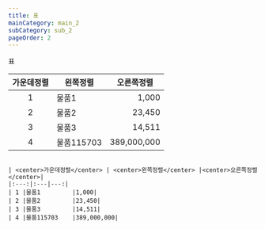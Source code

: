 ```yaml
---
title: 표
mainCategory: main_2
subCategory: sub_2
pageOrder: 2
---
```


표

| <center>가운데정렬</center> | <center>왼쪽정렬</center> |<center>오른쪽정렬</center>|
|:----:|:-----|-----:|
|1|물품1         |1,000|
|2|물품2         |23,450|
|3|물품3         |14,511|
|4|물품115703    |389,000,000|


```마크다운

| <center>가운데정렬</center> | <center>왼쪽정렬</center> |<center>오른쪽정렬</center>|
|:---:|:---|---:|
| 1 |물품1         |1,000|
| 2 |물품2         |23,450|
| 3 |물품3         |14,511|
| 4 |물품115703    |389,000,000|

```